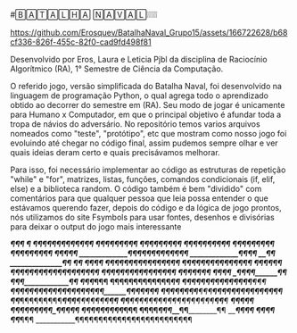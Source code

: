 #🄱🄰🅃🄰🄻🄷🄰 🄽🄰🅅🄰🄻❕❕❕❕❕


https://github.com/Erosquev/BatalhaNaval_Grupo15/assets/166722628/b68cf336-826f-455c-82f0-cad9fd498f81


Desenvolvido por Eros, Laura e Leticia
Pjbl da disciplina de Raciocínio Algorítmico (RA), 1° Semestre de Ciência da Computação.

O referido jogo, versão simplificada do Batalha Naval, foi desenvolvido na linguagem de programação Python, o qual agrega todo o aprendizado obtido ao decorrer do semestre em (RA). 
Seu modo de jogar é unicamente para Humano x Computador, em que o principal objetivo é afundar toda a tropa de návios do adversário. 
No repositório temos varios arquivos nomeados como "teste", "protótipo", etc que mostram como nosso jogo foi evoluindo até chegar no código final, assim pudemos sempre olhar e ver quais ideias deram certo e quais precisávamos melhorar.

Para isso, foi necessário implementar ao código as estruturas de repetição "while" e "for", matrizes, listas, funções, comandos condicionais (if, elif, else) e a biblioteca random. O código também é bem "dividido" com comentários para que qualquer pessoa que leia possa entender o que estávamos querendo fazer, depois do código e da lógica de jogo prontos, nós utilizamos do site Fsymbols para usar fontes, desenhos e divisórias para deixar o output do jogo mais interessante

____________________¶¶¶
_____________________¶
_____________________¶¶¶¶¶¶¶¶¶¶¶¶¶
_____________________¶¶¶___¶__¶_¶¶¶¶
_____________________¶¶¶___¶¶¶¶___¶¶
_____________________¶¶¶__¶¶¶¶¶___¶¶
_____________________¶¶¶__¶¶¶¶¶___¶
_____________________¶¶¶¶¶¶__¶¶___¶
_____________________¶_________¶¶¶¶
_____________¶¶¶¶¶¶¶¶¶¶¶¶¶
_____________¶¶___________¶¶
______________¶____________¶
______________¶_____________¶
_______________¶____________¶
_______________¶____________¶_¶¶
_______________¶__¶¶¶¶¶¶¶¶¶¶¶¶¶¶¶
_____¶¶¶¶¶¶¶¶¶¶¶¶¶¶______________¶
_____¶____________¶¶_____________¶¶____¶
_____¶¶____________¶_____¶¶¶¶¶¶¶¶¶¶¶¶¶¶¶¶
______¶______¶¶¶¶¶¶¶¶¶¶¶¶¶¶______________¶
______¶¶_____¶¶___________¶______________¶¶
_______¶______¶____________¶______________¶
_______¶______¶¶___________¶_____________¶¶
_______¶_______¶___________¶_____________¶¶
______¶¶_______¶___________¶¶____________¶
______¶¶¶¶¶¶¶¶¶¶¶__________¶¶___________¶¶
___________¶_¶_¶¶________¶¶¶_____¶¶¶¶¶¶¶¶_____¶¶¶
___________¶_¶_¶¶¶¶¶¶¶¶¶¶¶_¶¶¶¶¶¶¶_______¶¶¶¶¶__¶¶
¶¶¶¶¶¶_____¶_¶______¶¶_¶_______¶_¶¶¶¶¶¶¶¶¶___¶¶¶¶¶
¶¶___¶¶¶¶¶¶¶¶¶______¶¶_¶____¶¶¶¶¶¶¶________¶¶
__¶¶________¶¶¶¶¶¶¶¶¶¶¶¶¶¶¶¶¶¶____¶¶______¶
____¶____________________________¶¶_¶____¶
_____¶_____¶¶¶_____¶¶_____¶¶¶_____¶¶¶___¶¶
______¶___¶¶_¶¶___¶¶_¶____¶_¶¶__________¶
______¶¶____¶¶_____¶¶¶_____¶¶__________¶¶
_______¶¶_____________________________¶¶
________¶¶___________________________¶¶
_________¶¶________________________¶¶¶
___________¶¶¶¶¶¶¶¶¶¶¶¶¶¶¶¶¶¶¶¶¶¶¶¶¶

